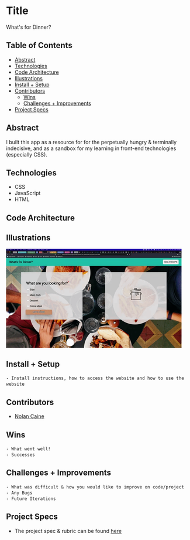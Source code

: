# Title
What's for Dinner?

## Table of Contents
  - [Abstract](#abstract)
  - [Technologies](#technologies)
  - [Code Architecture](#code-architecture)
  - [Illustrations](#illustrations)
  - [Install + Setup](#set-up)
  - [Contributors](#contributors)
	- [Wins](#wins)
	- [Challenges + Improvements](#challenges-+-Improvements)
  - [Project Specs](#project-specs)

## Abstract
I built this app as a resource for for the perpetually hungry & terminally indecisive, and as a sandbox for my learning in front-end technologies (especially CSS).

## Technologies
  - CSS
  - JavaScript
  - HTML

## Code Architecture

## Illustrations
![](giphy.gif)

## Install + Setup
	- Install instructions, how to access the website and how to use the website

## Contributors
  - [Nolan Caine](https://github.com/n0land0)

## Wins
	- What went well!
	- Successes

## Challenges + Improvements
	- What was difficult & how you would like to improve on code/project
	- Any Bugs
	- Future Iterations

## Project Specs
  - The project spec & rubric can be found [here](https://frontend.turing.edu/projects/module-1/dinner.html)
